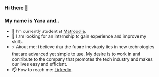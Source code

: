 ### Hi there 👋
### My name is Yana and...

- 🌱 I’m currently student at [Metropolia](https://www.metropolia.fi/fi/opiskelu-metropoliassa/amk-tutkinnot/tieto-ja-viestintatekniikka).
- 🤔 I am looking for an internship to gain experience and improve my skills.
- ⚡ About me: I believe that the future inevitably lies in new technologies that are advanced yet simple to use. My desire is to work in and contribute to the company that promotes the tech industry and makes our lives easy and efficient.
- 📫 How to reach me: [Linkedin](www.linkedin.com/in/jankry).

